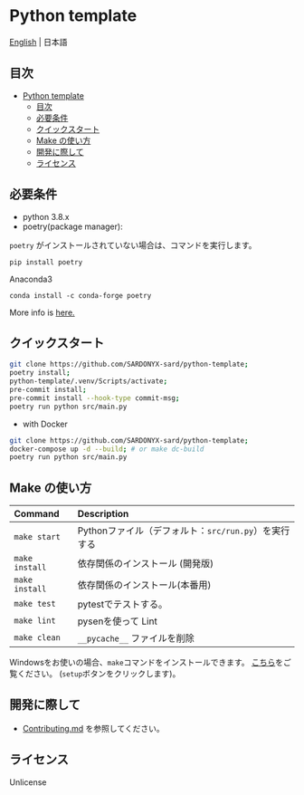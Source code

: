 # Python template

[English](../../../README.md) | 日本語

## 目次

<!-- TOC depthFrom:2 -->

- [Python template](#python-template)
  - [目次](#目次)
  - [必要条件](#必要条件)
  - [クイックスタート](#クイックスタート)
  - [Make の使い方](#make-の使い方)
  - [開発に際して](#開発に際して)
  - [ライセンス](#ライセンス)

<!-- /TOC -->

## 必要条件

- python 3.8.x
- poetry(package manager):

`poetry` がインストールされていない場合は、コマンドを実行します。

```shell
pip install poetry
```

Anaconda3

```shell
conda install -c conda-forge poetry
```

More info is
[here.](https://raw.githubusercontent.com/python-poetry/poetry/master/install)

## クイックスタート

```bash
git clone https://github.com/SARDONYX-sard/python-template;
poetry install;
python-template/.venv/Scripts/activate;
pre-commit install;
pre-commit install --hook-type commit-msg;
poetry run python src/main.py
```

- with Docker

```bash
git clone https://github.com/SARDONYX-sard/python-template;
docker-compose up -d --build; # or make dc-build
poetry run python src/main.py
```

## Make の使い方

| Command        | Description                         |
| :------------- | :---------------------------------- |
| `make start`   | Pythonファイル（デフォルト：`src/run.py`）を実行する |
| `make install` | 依存関係のインストール (開発版)                   |
| `make install` | 依存関係のインストール(本番用)                    |
| `make test`    | pytestでテストする。                       |
| `make lint`    | pysenを使って Lint                      |
| `make clean`   | `__pycache__` ファイルを削除               |

Windowsをお使いの場合、`make`コマンドをインストールできます。
[こちら](http://gnuwin32.sourceforge.net/packages/make.htm)をご覧ください。
(`setup`ボタンをクリックします)。

## 開発に際して

- [Contributing.md](./CONTRIBUTING.md) を参照してください。

## ライセンス

Unlicense
